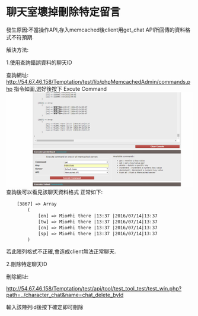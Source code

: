 # 聊天室壞掉刪除特定留言

發生原因:不當操作API,存入memcached後client用get_chat API所回傳的資料格式不符預期.

解決方法:

1.使用查詢錯誤資料的聊天ID

  查詢網址:
  http://54.67.46.158/Temptation/test/lib/phpMemcachedAdmin/commands.php
  指令如圖,選好後按下 Excute Command
![](111.png)
查詢後可以看見該聊天資料格式
正常如下:
```
    [3867] => Array
        (
            [en] => Mio#hi there |13:37 |2016/07/14|13:37
            [tw] => Mio#hi there |13:37 |2016/07/14|13:37
            [cn] => Mio#hi there |13:37 |2016/07/14|13:37
            [sp] => Mio#hi there |13:37 |2016/07/14|13:37
        )

```
若此陣列格式不正確,會造成client無法正常聊天.

2.刪除特定聊天ID

刪除網址:

http://54.67.46.158/Temptation/test/api/tool/test_tool_test/test_win.php?path=../character_chat&name=chat_delete_byId

輸入該陣列id後按下確定即可刪除